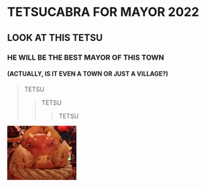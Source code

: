 # TETSUCABRA FOR MAYOR 2022
## LOOK AT THIS TETSU
### HE WILL BE THE BEST MAYOR OF THIS TOWN
#### (ACTUALLY, IS IT EVEN A TOWN OR JUST A VILLAGE?)


>TETSU
>>TETSU
>>>TETSU

![tetsu](https://github.com/BorisPlaceholder/images/blob/main/mastertetsu.png?raw=true)





  
